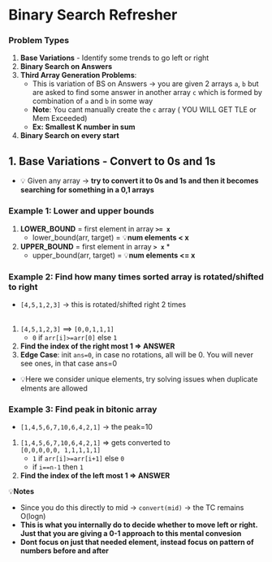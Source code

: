 # Binary Search Refresher

### Problem Types 
1. **Base Variations** - Identify some trends to go left or right
2. **Binary Search on Answers**
3. **Third Array Generation Problems**:
    - This is variation of BS on Answers -> you are given 2 arrays `a`, `b` but are asked to find some answer in another array `c` which is formed by combination of `a` and `b` in some way
    - **Note**: You cant manually create the `c` array ( YOU WILL GET TLE or Mem Exceeded)
    - **Ex: Smallest K number in sum**
4. **Binary Search on every start**

## 1. Base Variations - Convert to 0s and 1s
- 💡 Given any array -> **try to convert it to 0s and 1s and then it becomes searching for something in a 0,1 arrays**


### Example 1: Lower and upper bounds

1. **LOWER_BOUND** = first element in array **`>= x`** 
   - lower_bound(arr, target) =  💡**num elements < x**
2. **UPPER_BOUND** = first element in array **`> x`** *
   - upper_bound(arr, target) =  💡**num elements <= x**

### Example 2: Find how many times sorted array is rotated/shifted to right
- `[4,5,1,2,3]` -> this is rotated/shifted right 2 times  <br><br>  

1. `[4,5,1,2,3]` ==> `[0,0,1,1,1]`
    - `0` if `arr[i]>=arr[0]` else `1`
2. **Find the index of the right most 1 => ANSWER**
3. **Edge Case**: init `ans=0`, in case no rotations, all will be 0. You will never see ones, in that case ans=0 
- 💡Here we consider unique elements, try solving issues when duplicate elments are allowed

### Example 3: Find peak in bitonic array
- `[1,4,5,6,7,10,6,4,2,1]` -> the peak=10

1. `[1,4,5,6,7,10,6,4,2,1]` => gets converted to<br>
   `[0,0,0,0,0, 1,1,1,1,1]`
    - `1` if `arr[i]>=arr[i+1]` else `0`
    - if `i==n-1` then `1`
2. **Find the index of the left most 1 => ANSWER**


💡**Notes**
- Since you do this directly to mid -> `convert(mid)` -> the TC remains O(logn)
- **This is what you internally do to decide whether to move left or right. Just that you are giving a 0-1 approach to this mental convesion** 
- **Dont focus on just that needed element, instead focus on pattern of numbers before and after**